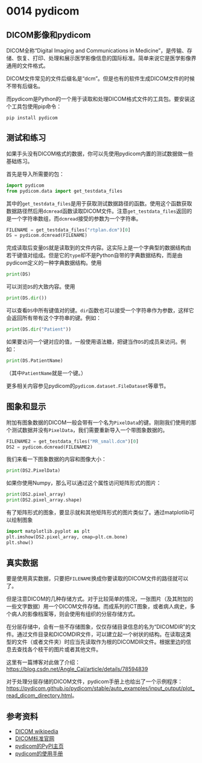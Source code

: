 # 0014 pydicom

## DICOM影像和pydicom

DICOM全称“Digital Imaging and Communications in Medicine”，是传输、存储、恢复、打印、处理和展示医学影像信息的国际标准。简单来说它是医学影像界通用的文件格式。

DICOM文件常见的文件后缀名是“dcm”。但是也有的软件生成DICOM文件的时候不带有后缀名。

而pydicom是Python的一个用于读取和处理DICOM格式文件的工具包。要安装这个工具包使用pip命令：

```shell
pip install pydicom
```

## 测试和练习

如果手头没有DICOM格式的数据，你可以先使用pydicom内置的测试数据做一些基础练习。

首先是导入所需要的包：

```python
import pydicom
from pydicom.data import get_testdata_files
```

其中的`get_testdata_files`是用于获取测试数据路径的函数。使用这个函数获取数据路径然后用`dcmread`函数读取DICOM文件。注意`get_testdata_files`返回的是一个字符串数组，而`dcmread`接受的参数为一个字符串。

```python
FILENAME = get_testdata_files("rtplan.dcm")[0]
DS = pydicom.dcmread(FILENAME)
```

完成读取后变量`DS`就是读取到的文件内容。这实际上是一个字典型的数据结构由若干键值对组成。但是它的`type`却不是Python自带的字典数据结构，而是由pydicom定义的一种字典数据结构。使用

```python
print(DS)
```

可以浏览`DS`的大致内容。使用

```python
print(DS.dir())
```

可以查看`DS`中所有键值对的键。`dir`函数也可以接受一个字符串作为参数，这样它会返回所有带有这个字符串的键。例如：

```python
print(DS.dir("Patient"))
```

如果要访问一个键对应的值，一般使用语法糖，把键当作`DS`的成员来访问。例如：

```python
print(DS.PatientName)
```

（其中`PatientName`就是一个键。）

更多相关内容参见pydicom的`pydicom.dataset.FileDataset`等章节。

## 图象和显示

附加有图象数据的DICOM一般会带有一个名为`PixelData`的键。刚刚我们使用的那个测试数据并没有`PixelData`，我们需要重新导入一个带图象数据的。

```python
FILENAME2 = get_testdata_files("MR_small.dcm")[0]
DS2 = pydicom.dcmread(FILENAME2)
```

我们来看一下图象数据的内容和图像大小：

```python
print(DS2.PixelData)
```

如果你使用Numpy，那么可以通过这个属性访问矩阵形式的图片：

```python
print(DS2.pixel_array)
print(DS2.pixel_array.shape)
```

有了矩阵形式的图象，要显示就和其他矩阵形式的图片类似了。通过matplotlib可以绘制图象

```python
import matplotlib.pyplot as plt
plt.imshow(DS2.pixel_array, cmap=plt.cm.bone)
plt.show()
```

## 真实数据

要是使用真实数据，只要把`FILENAME`换成你要读取的DICOM文件的路径就可以了。

但是注意DICOM的几种存储方式。对于比较简单的情况，一张图片（及其附加的一些文字数据）用一个DICOM文件存储。而成系列的CT图象，或者病人病史，多个病人的影像档案等，则会使用有组织的分层存储方式。

在分层存储中，会有一些不存储图象，仅仅存储目录信息的名为“DICOMDIR”的文件。通过文件目录和DICOMDIR文件，可以建立起一个树状的结构。在读取这类型的文件（或者文件夹）时应当先读取作为根的DICOMDIR文件。根据里边的信息去查找各个枝干的图片或者其他文件。

这里有一篇博客对此做了介绍：<https://blog.csdn.net/Angle_Cal/article/details/78594839>

对于处理分层存储的DICOM文件，pydicom手册上也给出了一个示例程序：<https://pydicom.github.io/pydicom/stable/auto_examples/input_output/plot_read_dicom_directory.html>。

## 参考资料

* [DICOM wikipedia](https://en.wikipedia.org/wiki/DICOM)
* [DICOM标准官网](https://www.dicomstandard.org/)
* [pydicom的PyPI主页](https://pypi.org/project/pydicom/)
* [pydicom的使用手册](https://pydicom.github.io/pydicom/stable/getting_started.html)